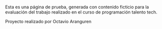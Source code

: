 Esta es una página de prueba, generada con contenido ficticio para la evaluación del trabajo realizado en el curso de programación talento tech.

Proyecto realizado por Octavio Aranguren